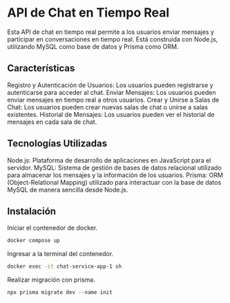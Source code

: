 # API de Chat en Tiempo Real
Esta API de chat en tiempo real permite a los usuarios enviar mensajes y participar en conversaciones en tiempo real. Está construida con Node.js, utilizando MySQL como base de datos y Prisma como ORM.

## Características
Registro y Autenticación de Usuarios: Los usuarios pueden registrarse y autenticarse para acceder al chat.
Enviar Mensajes: Los usuarios pueden enviar mensajes en tiempo real a otros usuarios.
Crear y Unirse a Salas de Chat: Los usuarios pueden crear nuevas salas de chat o unirse a salas existentes.
Historial de Mensajes: Los usuarios pueden ver el historial de mensajes en cada sala de chat.
## Tecnologías Utilizadas
Node.js: Plataforma de desarrollo de aplicaciones en JavaScript para el servidor.
MySQL: Sistema de gestión de bases de datos relacional utilizado para almacenar los mensajes y la información de los usuarios.
Prisma: ORM (Object-Relational Mapping) utilizado para interactuar con la base de datos MySQL de manera sencilla desde Node.js.	
## Instalación
Iniciar el contenedor de docker.
```bash
docker compose up
```
Ingresar a la terminal del contenedor.
```bash
docker exec -it chat-service-app-1 sh
```
Realizar migración con prisma.
```javascript
npx prisma migrate dev --name init
```